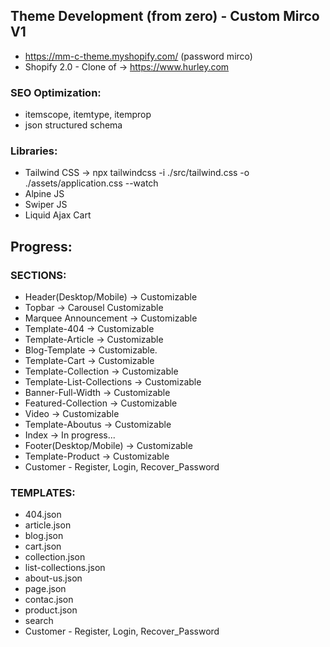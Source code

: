 ## Theme Development (from zero) - Custom Mirco V1 
- https://mm-c-theme.myshopify.com/ (password mirco) 
- Shopify 2.0 - Clone of -> https://www.hurley.com

### SEO Optimization:
- itemscope, itemtype, itemprop
- json structured schema

### Libraries:
- Tailwind CSS -> npx tailwindcss -i ./src/tailwind.css -o ./assets/application.css --watch
- Alpine JS
- Swiper JS
- Liquid Ajax Cart

## Progress:

### SECTIONS:
- Header(Desktop/Mobile) -> Customizable
- Topbar -> Carousel Customizable
- Marquee Announcement -> Customizable
- Template-404  -> Customizable
- Template-Article -> Customizable
- Blog-Template -> Customizable.
- Template-Cart -> Customizable
- Template-Collection -> Customizable
- Template-List-Collections -> Customizable
- Banner-Full-Width -> Customizable
- Featured-Collection -> Customizable
- Video -> Customizable
- Template-Aboutus -> Customizable
- Index  -> In progress...
- Footer(Desktop/Mobile) -> Customizable
- Template-Product -> Customizable
- Customer - Register, Login, Recover_Password

### TEMPLATES:
- 404.json
- article.json
- blog.json
- cart.json
- collection.json
- list-collections.json
- about-us.json
- page.json
- contac.json
- product.json
- search
- Customer - Register, Login, Recover_Password

